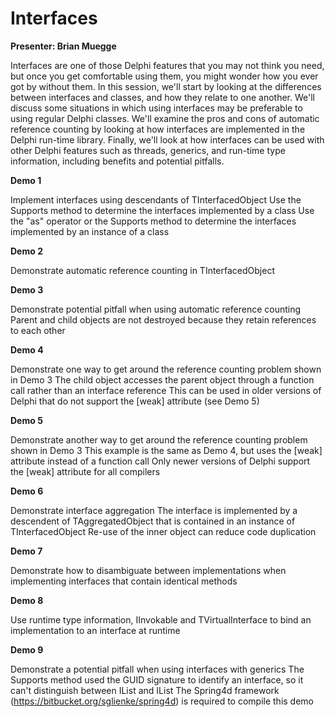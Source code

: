 # Interfaces

**Presenter: Brian Muegge**

Interfaces are one of those Delphi features that you may not think you need, but once you get comfortable using them, you might wonder how you ever got by without them. In this session, we'll start by looking at the differences between interfaces and classes, and how they relate to one another. We'll discuss some situations in which using interfaces may be preferable to using regular Delphi classes. We'll examine the pros and cons of automatic reference counting by looking at how interfaces are implemented in the Delphi run-time library. Finally, we'll look at how interfaces can be used with other Delphi features such as threads, generics, and run-time type information, including benefits and potential pitfalls.

**Demo 1**

Implement interfaces using descendants of TInterfacedObject
Use the Supports method to determine the interfaces implemented by a class
Use the "as" operator or the Supports method to determine the interfaces implemented by an instance of a class

**Demo 2**

Demonstrate automatic reference counting in TInterfacedObject

**Demo 3**

Demonstrate potential pitfall when using automatic reference counting
Parent and child objects are not destroyed because they retain references to each other

**Demo 4**

Demonstrate one way to get around the reference counting problem shown in Demo 3
The child object accesses the parent object through a function call rather than an interface reference
This can be used in older versions of Delphi that do not support the [weak] attribute (see Demo 5)

**Demo 5**

Demonstrate another way to get around the reference counting problem shown in Demo 3
This example is the same as Demo 4, but uses the [weak] attribute instead of a function call
Only newer versions of Delphi support the [weak] attribute for all compilers

**Demo 6**

Demonstrate interface aggregation
The interface is implemented by a descendent of TAggregatedObject that is contained in an instance of TInterfacedObject
Re-use of the inner object can reduce code duplication

**Demo 7**

Demonstrate how to disambiguate between implementations when implementing interfaces that contain identical methods

**Demo 8**

Use runtime type information, IInvokable and TVirtualInterface to bind an implementation to an interface at runtime

**Demo 9**

Demonstrate a potential pitfall when using interfaces with generics
The Supports method used the GUID signature to identify an interface, so it can't distinguish between IList<string> and IList<Integer>
The Spring4d framework (https://bitbucket.org/sglienke/spring4d) is required to compile this demo
